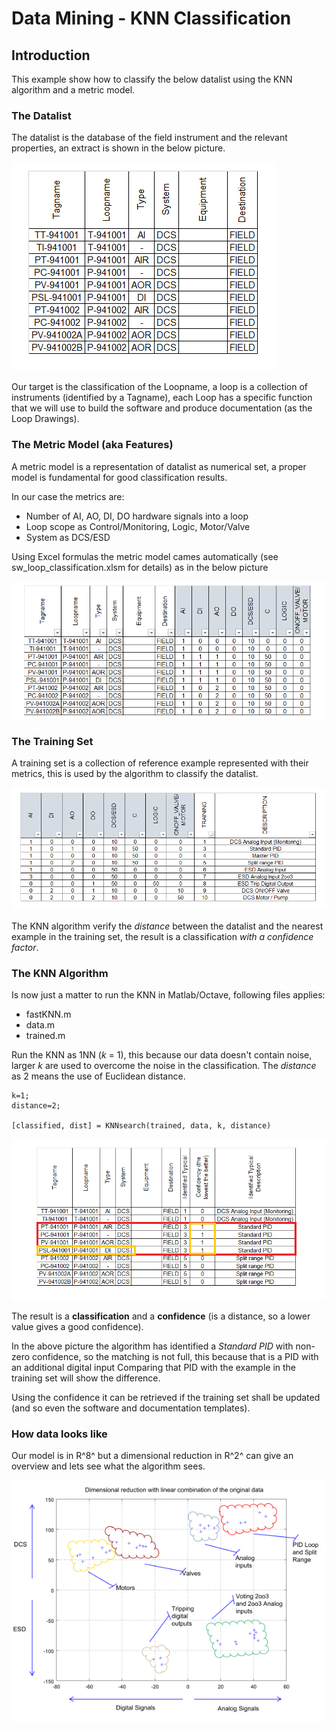 # Data Mining - KNN Classification

## Introduction

This example show how to classify the below datalist using the KNN algorithm and a metric model.

### The Datalist

The datalist is the database of the field instrument and the relevant properties, an extract is shown in the below picture.

![](images/datalist.png)

Our target is the classification of the Loopname, a loop is a collection of instruments (identified by a Tagname), each Loop has a specific function that we will use to build the software and produce documentation (as the Loop Drawings).

### The Metric Model (aka Features)

A metric model is a representation of datalist as numerical set, a proper model is fundamental for good classification results.

In our case the metrics are:
- Number of AI, AO, DI, DO hardware signals into a loop
- Loop scope as Control/Monitoring, Logic, Motor/Valve
- System as DCS/ESD

Using Excel formulas the metric model cames automatically (see sw_loop_classification.xlsm for details) as in the below picture

![](images/datalist_model.png)

### The Training Set

A training set is a collection of reference example represented with their metrics, this is used by the algorithm to classify the datalist.

![](images/training_set.png)

The KNN algorithm verify the *distance* between the datalist and the nearest example in the training set, the result is a classification *with a confidence factor*.

### The KNN Algorithm

Is now just a matter to run the KNN in Matlab/Octave, following files applies:
- fastKNN.m
- data.m
- trained.m

Run the KNN as 1NN (*k* = 1), this because our data doesn't contain noise, larger *k* are used to overcome the noise in the classification. The *distance* as 2 means the use of Euclidean distance.

```
k=1;
distance=2;

[classified, dist] = KNNsearch(trained, data, k, distance)
```

![](images/classification.png)

The result is a **classification** and a **confidence** (is a distance, so a lower value gives a good confidence). 

In the above picture the algorithm has identified a *Standard PID* with non-zero confidence, so the matching is not full, this because that is a PID with an additional digital input Comparing that PID with the example in the training set will show the difference.

Using the confidence it can be retrieved if the training set shall be updated (and so even the software and documentation templates).

### How data looks like

Our model is in R^8^ but a dimensional reduction in R^2^ can give an overview and lets see what the algorithm sees.

![](images/data_rapresentation_small.bmp)
